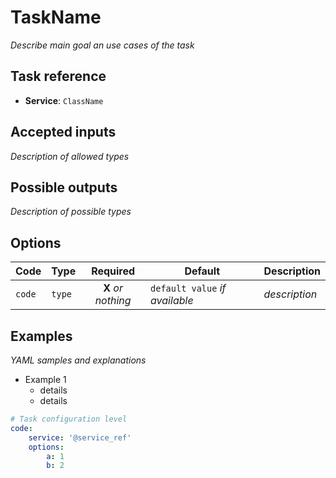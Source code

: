 TaskName
========

_Describe main goal an use cases of the task_

Task reference
--------------

* **Service**: `ClassName`

Accepted inputs
---------------

_Description of allowed types_

Possible outputs
----------------

_Description of possible types_

Options
-------

| Code | Type | Required | Default | Description |
| ---- | ---- | :------: | ------- | ----------- |
| `code` | `type` | **X** _or nothing_ | `default value` _if available_ | _description_ |

Examples
--------

_YAML samples and explanations_ 

* Example 1
  - details
  - details
  
```yaml
# Task configuration level
code:
    service: '@service_ref'
    options: 
        a: 1
        b: 2
```
